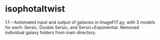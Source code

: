# isophotaltwist

1.1 – Automated input and output of galaxies in ImageFIT.py, with 3 models for each: Sersic, Double Sersic, and Sersic+Exponential. Removed individual galaxy folders from main directory.
